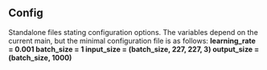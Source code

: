 ## Config
Standalone files stating configuration options. The variables depend on the current main, but the minimal configuration file is as follows:
**learning_rate = 0.001
batch_size = 1
input_size = (batch_size, 227, 227, 3)
output_size = (batch_size, 1000)**
